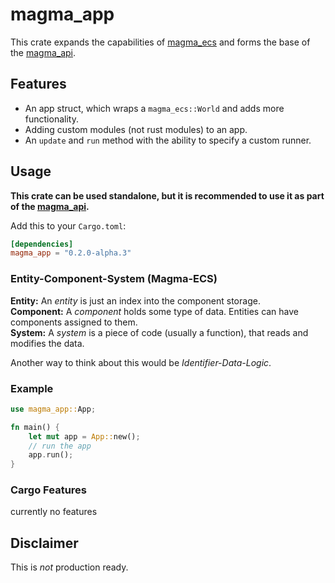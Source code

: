 # magma_app

This crate expands the capabilities of [magma_ecs](https://codeberg.org/DynamicGoose/magma-ecs) and forms the base of the [magma_api](https://codeberg.org/DynamicGoose/magma-api).

## Features

- An app struct, which wraps a `magma_ecs::World` and adds more functionality.
- Adding custom modules (not rust modules) to an app.
- An `update` and `run` method with the ability to specify a custom runner.

## Usage

**This crate can be used standalone, but it is recommended to use it as part of the [magma_api](https://crates.io/crates/magma_api).**

Add this to your `Cargo.toml`:

```toml
[dependencies]
magma_app = "0.2.0-alpha.3"
```

### Entity-Component-System (Magma-ECS)

**Entity:** An *entity* is just an index into the component storage.  
**Component:** A *component* holds some type of data. Entities can have components assigned to them.  
**System:** A *system* is a piece of code (usually a function), that reads and modifies the data.  

Another way to think about this would be *Identifier-Data-Logic*.

### Example

```rust
use magma_app::App;

fn main() {
    let mut app = App::new();
    // run the app
    app.run();
}
```

### Cargo Features

currently no features

## Disclaimer

This is *not* production ready.
